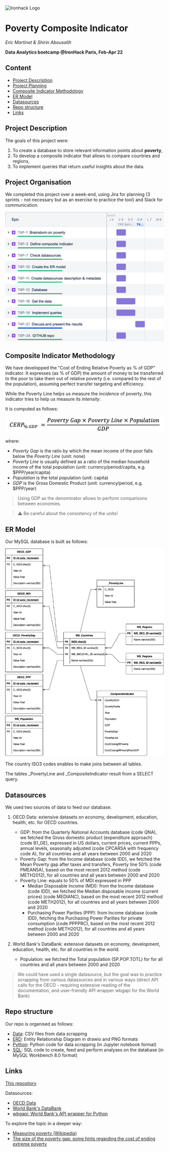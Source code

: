<img src="https://bit.ly/2VnXWr2" alt="Ironhack Logo" width="100"/>

# Poverty Composite Indicator
*Eric Martinet & Shirin Abousalih*

**Data Analytics bootcamp @IronHack Paris, Feb-Apr 22**

## Content
- [Project Description](#project-description)
- [Project Planning](#project-planning)
- [Composite Indicator Methodology](#composite-indicator-methodology)
- [ER Model](#er-model)
- [Datasources](#datasources)
- [Repo structure](#repo-structure)
- [Links](#links)

## Project Description
The goals of this project were:

1. To create a database to store relevant information points about **poverty**,
2. To develop a composite indicator that allows to compare countries and regions,
3. To implement queries that return useful insights about the data.

## Project Organisation
We completed this project over a week-end, using Jira for planning (3 sprints - not necessary but as an exercise to practice the tool) and Slack for communication.

![JIRA planning](./JIRA_planning.png)

## Composite Indicator Methodology
We have developped the "Cost of Ending Relative Poverty as % of GDP" indicator. It expresses (as % of GDP) the amount of money to be transferred to the poor to take them out of relative poverty (i.e. compared to the rest of the population), assuming perfect transfer targeting and efficiency.

While the Poverty Line helps us measure the *incidence* of poverty, this indicator tries to help us measure its *intensity*.

It is computed as follows:

![CERP %GDP formula](./CERP_indicator.png)

where:

- *Poverty Gap* is the ratio by which the mean income of the poor falls below the *Poverty Line* (unit: none)
- *Poverty Line* is usually defined as a ratio of the median household income of the total population (unit: currency/period/capita, e.g. $PPP/year/capita)
- *Population* is the total population (unit: capita)
- *GDP* is the Gross Domestic Product (unit: currency/period, e.g. $PPP/year)

> Using GDP as the denominator allows to perform comparisons between economies.

> :warning: Be careful about the consistency of the units!

## ER Model
Our MySQL database is built as follows:

![ERD](./ERD/ERD.png)

The country ISO3 codes enables to make joins between all tables.

The tables \_PovertyLine and \_CompositeIndicator result from a SELECT query.


## Datasources

We used two sources of data to feed our database.

1. OECD Data: extensive datasets on economy, development, education, health, etc. for OECD countries.
	- GDP: from the Quarterly National Accounts database (code QNA), we fetched the Gross domestic product (expenditure approach) (code B1_GE), expressed in US dollars, current prices, current PPPs, annual levels, seasonally adjusted (code CPCARSA with frequency code A), for all countries and all years between 2000 and 2020
	- Poverty Gap: from the Income database (code IDD), we fetched the Mean Poverty gap after taxes and transfers, Poverty line 50% (code PMEAN5A), based on the most recent 2012 method (code METH2012), for all countries and all years between 2000 and 2020
	- Poverty Line: equals to 50% of MDI expressed in PPP
		- Median Disposable Income (MDI): from the Income database (code IDD), we fetched the Median disposable income (current prices) (code MEDIANC), based on the most recent 2012 method (code METH2012), for all countries and all years between 2000 and 2020
		- Purchasing Power Parities (PPP): from Income database (code IDD), fetching the Purchasing Power Parities for private consumption (code PPPPRC), based on the most recent 2012 method (code METH2012), for all countries and all years between 2000 and 2020

2. World Bank's DataBank: extensive datasets on economy, development, education, health, etc. for all countries in the world.
	- Population: we fetched the Total population (SP.POP.TOTL) for for all countries and all years between 2000 and 2020

> We could have used a single datasource, but the goal was to practice scrapping from various datasources and in various ways (direct API calls for the OECD - requiring extensive reading of the documentation, and user-friendly API wrapper wbgapi for the World Bank)



## Repo structure

Our repo is organised as follows:

- [Data](./Data): CSV files from data scrapping
- [ERD](./ERD): Entity Relationship Diagram in drawio and PNG formats
- [Python](./Python): Python code for data scrapping (in Jupyter notebook format)
- [SQL](./SQL): SQL code to create, feed and perform analyses on the database (in MySQL Workbench 8.0 format)

## Links
[This repository](https://github.com/eric-martinet/Poverty_composite_indicator/)

Datasources:

- [OECD Data](https://data.oecd.org)
- [World Bank's DataBank](https://databank.worldbank.org)
- [wbgapi: World Bank's API wrapper for Python](https://pypi.org/project/wbgapi/)

To explore the topic in a deeper way:

- [Measuring poverty (Wikipedia)](https://en.wikipedia.org/wiki/Measuring_poverty)
- [The size of the poverty gap: some hints regarding the cost of ending extreme poverty](https://ourworldindata.org/size-poverty-gap)
